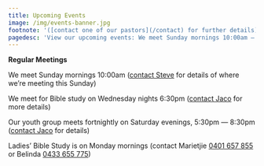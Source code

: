 ```yaml
---
title: Upcoming Events
image: /img/events-banner.jpg
footnote: '([contact one of our pastors](/contact) for further details)​'
pagedesc: 'View our upcoming events: We meet Sunday mornings 10:00am – We are a group of Christians seeking to fellowship like the early church…'
---
```


[Steve]: mailto:steve@thehomechurch.com.au "Send email to: steve@thehomechurch.com.au"

[Jaco]: mailto:jaco@thehomechurch.com.au "Send email to: jaco@thehomechurch.com.au"

**Regular Meetings**

We meet Sunday mornings 10:00am ([contact Steve][Steve] for details of where we’re meeting this Sunday)

We meet for Bible study on Wednesday nights 6:30pm ([contact Jaco][Jaco] for more details)

Our youth group meets fortnightly on Saturday evenings, 5:30pm — 8:30pm ([contact Jaco][Jaco] for details)

Ladies’ Bible Study is on Monday mornings (contact Marietjie [<span class="nowrap">0401 657 855</span>](tel:+61401657855) or Belinda [<span class="nowrap">0433 655 775</span>](tel:+61433655775))
